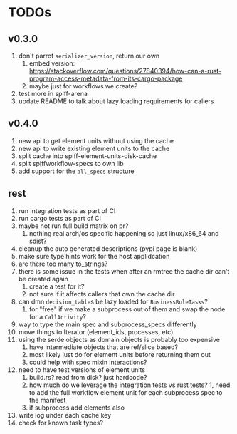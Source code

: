 # TODOs

## v0.3.0

1. don't parrot `serializer_version`, return our own
   1. embed version: https://stackoverflow.com/questions/27840394/how-can-a-rust-program-access-metadata-from-its-cargo-package
   1. maybe just for workflows we create?
1. test more in spiff-arena
1. update README to talk about lazy loading requirements for callers

## v0.4.0

1. new api to get element units without using the cache
1. new api to write existing element units to the cache
1. split cache into spiff-element-units-disk-cache
1. split spiffworkflow-specs to own lib
1. add support for the `all_specs` structure

## rest

1. run integration tests as part of CI
1. run cargo tests as part of CI
1. maybe not run full build matrix on pr?
   1. nothing real arch/os specific happening so just linux/x86_64 and sdist?
1. cleanup the auto generated descriptions (pypi page is blank)
1. make sure type hints work for the host applidcation
1. are there too many to_strings?
1. there is some issue in the tests when after an rmtree the cache dir can't be created again
   1. create a test for it?
   1. not sure if it affects callers that own the cache dir
1. can dmn `decision_table`s be lazy loaded for `BusinessRuleTasks`?
   1. for "free" if we make a subprocess out of them and swap the node for a `CallActivity`?
1. way to type the main spec and subprocess_specs differently
1. move things to Iterator (element_ids, processes, etc)
1. using the serde objects as domain objects is probably too expensive
   1. have intermediate objects that are ref/slice based?
   1. most likely just do for element units before returning them out
   1. could help with spec mixin interactions?
1. need to have test versions of element units
   1. build.rs? read from disk? just hardcode?
   1. how much do we leverage the integration tests vs rust tests?
1, need to add the full workflow element unit for each subprocess spec to the manifest
   1. if subprocess add elements also
1. write log under each cache key
1. check for known task types?